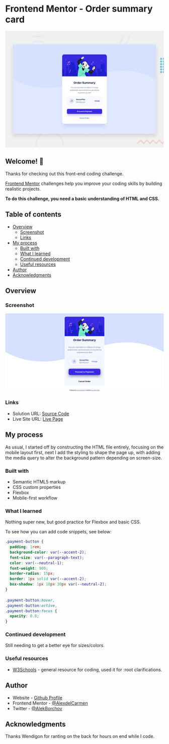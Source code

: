 # Frontend Mentor - Order summary card

![Design preview for the Order summary card coding challenge](./design/desktop-preview.jpg)

## Welcome! 👋

Thanks for checking out this front-end coding challenge.

[Frontend Mentor](https://www.frontendmentor.io) challenges help you improve your coding skills by building realistic projects.

**To do this challenge, you need a basic understanding of HTML and CSS.**


## Table of contents

- [Overview](#overview)
  - [Screenshot](#screenshot)
  - [Links](#links)
- [My process](#my-process)
  - [Built with](#built-with)
  - [What I learned](#what-i-learned)
  - [Continued development](#continued-development)
  - [Useful resources](#useful-resources)
- [Author](#author)
- [Acknowledgments](#acknowledgments)


## Overview

### Screenshot

![](./images/screenshot.png)



### Links

- Solution URL: [Source Code](https://github.com/AlexdelCarmen/order-summary-challenge)
- Live Site URL: [Live Page](https://alexdelcarmen.github.io/order-summary-challenge/)

## My process

As usual, I started off by constructing the HTML file entirely, focusing on the mobile layout first, next I add the styling to shape the page up, with adding the media query to alter the background pattern depending on screen-size.

### Built with

- Semantic HTML5 markup
- CSS custom properties
- Flexbox
- Mobile-first workflow


### What I learned

Nothing super new, but good practice for Flexbox and basic CSS.

To see how you can add code snippets, see below:

```css
.payment-button {
  padding: 1rem;
  background-color: var(--accent-2);
  font-size: var(--paragraph-text);
  color: var(--neutral-1);
  font-weight: 900;
  border-radius: 15px;
  border: 1px solid var(--accent-2);
  box-shadow: 1px 10px 30px var(--neutral-2);
}

.payment-button:hover,
.payment-button:active,
.payment-button:focus {
  opacity: 0.8;
}

```

### Continued development

Still needing to get a better eye for sizes/colors.

### Useful resources

- [W3Schools](https://www.w3schools.com/) - general resource for coding, used it for :root clarifications.

## Author

- Website - [Github Profile](https://github.com/AlexdelCarmen)
- Frontend Mentor - [@AlexdelCarmen](https://www.frontendmentor.io/profile/AlexdelCarmen)
- Twitter - [@AlekBorchov](https://twitter.com/AlekBorchov)

## Acknowledgments

Thanks Wendigon for ranting on the back for hours on end while I code.
